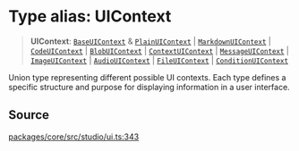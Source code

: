 # Type alias: UIContext

> **UIContext**: [`BaseUIContext`](BaseUIContext.md) & [`PlainUIContext`](PlainUIContext.md) \| [`MarkdownUIContext`](MarkdownUIContext.md) \| [`CodeUIContext`](CodeUIContext.md) \| [`BlobUIContext`](BlobUIContext.md) \| [`ContextUIContext`](ContextUIContext.md) \| [`MessageUIContext`](MessageUIContext.md) \| [`ImageUIContext`](ImageUIContext.md) \| [`AudioUIContext`](AudioUIContext.md) \| [`FileUIContext`](FileUIContext.md) \| [`ConditionUIContext`](ConditionUIContext.md)

Union type representing different possible UI contexts. Each type defines a specific structure and purpose for displaying information in a user interface.

## Source

[packages/core/src/studio/ui.ts:343](https://github.com/VictorS67/encre/blob/42c3bddca4be2d23ad959c1c99381eefbf43789c/packages/core/src/studio/ui.ts#L343)
